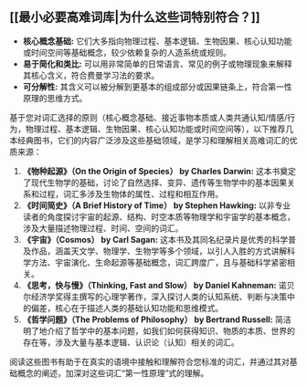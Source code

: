 ## [[最小必要高难词库|为什么这些词特别符合？]]

* **核心概念基础:** 它们大多指向物理过程、基本逻辑、生物因果、核心认知功能或时间空间等基础概念，较少依赖复杂的人造系统或规则。
* **易于简化和类比:** 可以用非常简单的日常语言、常见的例子或物理现象来解释其核心含义，符合费曼学习法的要求。
* **可分解性:** 其含义可以被分解到更基本的组成部分或因果链条上，符合第一性原理的思维方式。

基于您对词汇选择的原则（核心概念基础、接近事物本质或人类共通认知/情感/行为，物理过程、基本逻辑、生物因果、核心认知功能或时间空间等），以下推荐几本经典图书，它们的内容广泛涉及这些基础领域，是学习和理解相关高难词汇的优质来源：

1.  **《物种起源》（On the Origin of Species） by Charles Darwin:** 这本书奠定了现代生物学的基础，讨论了自然选择、变异、遗传等生物学中的基本因果关系和过程，词汇多涉及生物体的属性、过程和相互作用。
2.  **《时间简史》（A Brief History of Time） by Stephen Hawking:** 以非专业读者的角度探讨宇宙的起源、结构、时空本质等物理学和宇宙学的基本概念，涉及大量描述物理过程、时间、空间的词汇。
3.  **《宇宙》（Cosmos） by Carl Sagan:** 这本书及其同名纪录片是优秀的科学普及作品，涵盖天文学、物理学、生物学等多个领域，以引人入胜的方式讲解科学方法、宇宙演化、生命起源等基础概念，词汇跨度广，且与基础科学紧密相关。
4.  **《思考，快与慢》（Thinking, Fast and Slow） by Daniel Kahneman:** 诺贝尔经济学奖得主撰写的心理学著作，深入探讨人类的认知系统、判断与决策中的偏差，核心在于描述人类的基础认知功能和思维模式。
5.  **《哲学问题》（The Problems of Philosophy） by Bertrand Russell:** 简洁明了地介绍了哲学中的基本问题，如我们如何获得知识、物质的本质、世界的存在等，涉及大量与基本逻辑、认识论（认知）相关的词汇。

阅读这些图书有助于在真实的语境中接触和理解符合您标准的词汇，并通过其对基础概念的阐述，加深对这些词汇“第一性原理”式的理解。